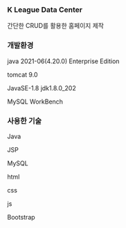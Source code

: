 ### K League Data Center 
간단한 CRUD를 활용한 홈페이지 제작

### 개발환경
java 2021-06(4.20.0) Enterprise Edition

tomcat 9.0

JavaSE-1.8 jdk1.8.0_202

MySQL WorkBench

### 사용한 기술
Java

JSP

MySQL

html

css

js

Bootstrap


